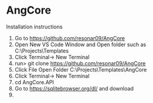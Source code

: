 # AngCore
Installation instructions
1. Go to https://github.com/resonar09/AngCore
2. Open New VS Code Window and Open folder such as C:\Projects\Templates
3. Click Terminal-> New Terminal
4. run> git clone https://github.com/resonar09/AngCore
5. Click File Open Folder C:\Projects\Templates\AngCore
6. Click Terminal-> New Terminal
7. cd AngCore.API
8. Go to https://sqlitebrowser.org/dl/ and download 
9. 